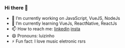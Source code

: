 ### Hi there 👋

- 🔭 I’m currently working on  JavaScript, VueJS, NodeJs
- 🌱 I’m currently learning VueJs, ReactNative, ReactJs
- 📫 How to reach me: 
[linkedin](https://www.linkedin.com/in/luizpaulogroup/)
[insta](https://www.instagram.com/luizpaulogroup/)
- 😄 Pronouns: luizinho
- ⚡ Fun fact: I love music eletronic rsrs
